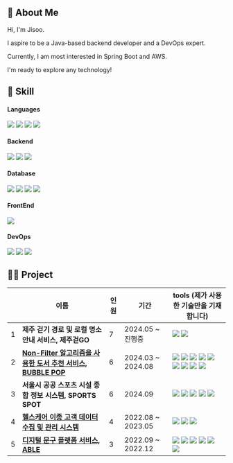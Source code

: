 ## 🤝 About Me
Hi, I'm Jisoo.


I aspire to be a Java-based backend developer and a DevOps expert.


Currently, I am most interested in Spring Boot and AWS.


I'm ready to explore any technology!

## 🔧 Skill

#### Languages

<img src="https://img.shields.io/badge/Java-ED8B00?style=for-the-badge&logo=openjdk&logoColor=white"/> <img src="https://img.shields.io/badge/JavaScript-F7DF1E?style=for-the-badge&logo=JavaScript&logoColor=white" /> <img src="https://img.shields.io/badge/Python-14354C?style=for-the-badge&logo=python&logoColor=white"/> <img src="https://img.shields.io/badge/R-276DC3?style=for-the-badge&logo=r&logoColor=white"/>

#### Backend
<img src="https://img.shields.io/badge/Spring-6DB33F?style=for-the-badge&logo=spring&logoColor=white"/> <img src="https://img.shields.io/badge/Node.js-43853D?style=for-the-badge&logo=node.js&logoColor=white"/> <img src="https://img.shields.io/badge/JSP-494649?style=for-the-badge&logo=jsp&logoColor=white"/>

#### Database
<img src="https://img.shields.io/badge/MySQL-00000F?style=for-the-badge&logo=mysql&logoColor=white"/> <img src="https://img.shields.io/badge/PostgreSQL-316192?style=for-the-badge&logo=postgresql&logoColor=white"/> <img src="https://img.shields.io/badge/MongoDB-4EA94B?style=for-the-badge&logo=mongodb&logoColor=white"/> <img src="https://img.shields.io/badge/Oracle-F80000?style=for-the-badge&logo=oracle&logoColor=black"/>


#### FrontEnd
<img src="https://img.shields.io/badge/React-20232A?style=for-the-badge&logo=react&logoColor=61DAFB"/>

#### DevOps
<img src="https://img.shields.io/badge/AWS-FF9900?style=for-the-badge&logo=amazonaws&logoColor=white"/> <img src="https://img.shields.io/badge/docker-%230db7ed.svg?style=for-the-badge&logo=docker&logoColor=white" /> <img src="https://img.shields.io/badge/GitHub_Actions-2088FF?style=for-the-badge&logo=github-actions&logoColor=white" /> 

## 👩‍💻 Project

||이름|인원|기간|tools (제가 사용한 기술만을 기재합니다)|
|---|---|---|---|---|
|1|**제주 걷기 경로 및 로컬 명소 안내 서비스, 제주걷GO** |7| 2024.05 ~ 진행중|  <img src="https://img.shields.io/badge/spring-6DB33F?style=flat-square&logo=spring&logoColor=white"/> <img src="https://img.shields.io/badge/MySQL-4479A1?style=flat-square&logo=mysql&logoColor=white"/>|
|2|[**Non-Filter 알고리즘을 사용한 도서 추천 서비스, BUBBLE POP**](https://github.com/codesooo/NonFilterBubble-Backend)|6|2024.03 ~ 2024.08|<img src="https://img.shields.io/badge/spring-6DB33F?style=flat-square&logo=spring&logoColor=white"/> <img src="https://img.shields.io/badge/MySQL-4479A1?style=flat-square&logo=mysql&logoColor=white"/>  <img src="https://img.shields.io/badge/Amazon EC2-FF9900?style=flat-square&logo=amazonec2&logoColor=white"/> <img src="https://img.shields.io/badge/Amazon S3-569A31?style=flat-square&logo=amazons3&logoColor=white"/> <img src="https://img.shields.io/badge/Amazon RDS-527FFF?style=flat-square&logo=amazonrds&logoColor=white"/> <img src="https://img.shields.io/badge/Ubuntu-E95420?style=flat-square&logo=ubuntu&logoColor=white"/>   <img src="https://img.shields.io/badge/Docker-2496ED?style=flat-square&logo=docker&logoColor=white"/> <img src="https://img.shields.io/badge/Docker Hub-02A8EF?style=flat-square&logo=docker&logoColor=white"/> <img src="https://img.shields.io/badge/Github Actions-2088FF?style=flat-square&logo=githubactions&logoColor=white"/>|
|3|**서울시 공공 스포츠 시설 종합 정보 시스템, SPORTS SPOT**|6|2024.09|<img src="https://img.shields.io/badge/JSP-494649?style=flat-square&logo=jsp&logoColor=white"/> <img src="https://img.shields.io/badge/MySQL-4479A1?style=flat-square&logo=mysql&logoColor=white"/>  <img src="https://img.shields.io/badge/HTML5-3366CC?style=flat-square&logo=HTML5&logoColor=white"/> <img src="https://img.shields.io/badge/CSS3-F43059?style=flat-square&logo=css3&logoColor=white"/> <img src="https://img.shields.io/badge/javascript-F7DF1E?style=flat-square&logo=javascript&logoColor=white"/>|
|4|[**헬스케어 이종 고객 데이터 수집 및 관리 시스템**](https://github.com/codesooo/deft-teamproject)|4|2022.08 ~ 2023.05| <img src="https://img.shields.io/badge/node.js-339933?style=flat-square&logo=nodedotjs&logoColor=white"/> <img src="https://img.shields.io/badge/MongoDB-47A248?style=flat-square&logo=mongodb&logoColor=white"/> <img src="https://img.shields.io/badge/Amazon EC2-FF9900?style=flat-square&logo=amazonec2&logoColor=white"/> |
|5|[**디지털 문구 플랫폼 서비스, ABLE**](https://github.com/codesooo/web-design-teamproject)|3|2022.09 ~ 2022.12|<img src="https://img.shields.io/badge/node.js-339933?style=flat-square&logo=nodedotjs&logoColor=white"/> <img src="https://img.shields.io/badge/MySQL-4479A1?style=flat-square&logo=mysql&logoColor=white"/>  <img src="https://img.shields.io/badge/HTML5-3366CC?style=flat-square&logo=HTML5&logoColor=white"/> <img src="https://img.shields.io/badge/CSS3-F43059?style=flat-square&logo=css3&logoColor=white"/> <img src="https://img.shields.io/badge/EJS-F7DF1E?style=flat-square&logo=ejs&logoColor=white"/> <img src="https://img.shields.io/badge/Amazon EC2-FF9900?style=flat-square&logo=amazonec2&logoColor=white"/> | |
